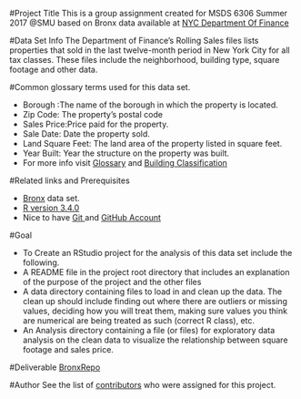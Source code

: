#Project Title
This is a group assignment created for MSDS 6306 Summer 2017 @SMU based on Bronx data available at 
<a href = "http://www1.nyc.gov/site/finance/taxes/property-rolling-sales-data.page">NYC Department Of Finance</a>

#Data Set Info
The Department of Finance’s Rolling Sales files lists properties that sold in the last twelve-month period in New York City for all tax classes. These files include the neighborhood, building type, square footage and other data.

#Common glossary terms used for this data set.
  * Borough :The name of the borough in which the property is located. 
  * Zip Code: The property’s postal code 
  * Sales Price:Price paid for the property. 
  * Sale Date: Date the property sold. 
  * Land Square Feet: The land area of the property listed in square feet. 
  * Year Built: Year the structure on the property was built.
  * For more info visit <a href="http://www1.nyc.gov/assets/finance/downloads/pdf/07pdf/glossary_rsf071607.pdf">Glossary</a> and <a href = "http://www1.nyc.gov/assets/finance/jump/hlpbldgcode.html"> Building Classification </a>

#Related links and Prerequisites
  * <a href="http://www1.nyc.gov/assets/finance/downloads/pdf/rolling_sales/rollingsales_bronx.xls">Bronx</a> data set.
  * <a href = "https://cran.r-project.org/bin/windows/base/R-3.4.0-win.exe">R version 3.4.0</a>
  * Nice to have <a href="https://git-scm.com/download/win">Git </a> and <a href = "https://github.com/">GitHub Account</a>

#Goal
  * To Create an RStudio project for the analysis of this data set include the following.
  * A README file in the project root directory that includes an explanation of the purpose
of the project and the other files
  * A data directory containing files to load in and clean up the data. The clean up should
include finding out where there are outliers or missing values, deciding how you will
treat them, making sure values you think are numerical are being treated as such
(correct R class), etc.
  * An Analysis directory containing a file (or files) for exploratory data analysis on the clean
data to visualize the relationship between square footage and sales price.

#Deliverable 
  <a href="https://github.com/rnagarajan1/BronxRepo.git">BronxRepo</a>
  
#Author
 See the list of <a href ="https://github.com/rnagarajan1/BronxRepo/graphs/contributors">contributors</a> who were assigned for this project.

